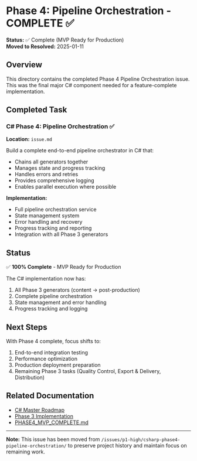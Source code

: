 # Phase 4: Pipeline Orchestration - COMPLETE ✅

**Status:** ✅ Complete (MVP Ready for Production)  
**Moved to Resolved:** 2025-01-11

## Overview

This directory contains the completed Phase 4 Pipeline Orchestration issue. This was the final major C# component needed for a feature-complete implementation.

## Completed Task

### C# Phase 4: Pipeline Orchestration ✅
**Location:** `issue.md`

Build a complete end-to-end pipeline orchestrator in C# that:
- Chains all generators together
- Manages state and progress tracking
- Handles errors and retries
- Provides comprehensive logging
- Enables parallel execution where possible

**Implementation:**
- Full pipeline orchestration service
- State management system
- Error handling and recovery
- Progress tracking and reporting
- Integration with all Phase 3 generators

## Status

✅ **100% Complete** - MVP Ready for Production

The C# implementation now has:
1. All Phase 3 generators (content → post-production)
2. Complete pipeline orchestration
3. State management and error handling
4. Progress tracking and logging

## Next Steps

With Phase 4 complete, focus shifts to:
1. End-to-end integration testing
2. Performance optimization
3. Production deployment preparation
4. Remaining Phase 3 tasks (Quality Control, Export & Delivery, Distribution)

## Related Documentation

- [C# Master Roadmap](/issues/csharp-master-roadmap/README.md)
- [Phase 3 Implementation](/issues/resolved/phase-3-implementation/README.md)
- [PHASE4_MVP_COMPLETE.md](/PHASE4_MVP_COMPLETE.md)

---

**Note:** This issue has been moved from `/issues/p1-high/csharp-phase4-pipeline-orchestration/` to preserve project history and maintain focus on remaining work.
